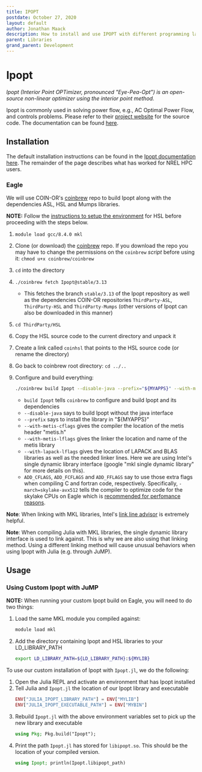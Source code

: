 ```yaml
---
title: IPOPT
postdate: October 27, 2020
layout: default
author: Jonathan Maack
description: How to install and use IPOPT with different programming languages
parent: Libraries
grand_parent: Development
---
```


# Ipopt

*Ipopt (Interior Point OPTimizer, pronounced "Eye-Pea-Opt") is an open-source non-linear optimizer using the interior point method.*

Ipopt is commonly used in solving power flow, e.g., AC Optimal Power Flow, and controls problems. Please refer to their [project website](https://github.com/coin-or/Ipopt) for the source code. The documentation can be found [here](https://coin-or.github.io/Ipopt/index.html).

## Installation

The default installation instructions can be found in the [Ipopt documentation here](https://coin-or.github.io/Ipopt/INSTALL.html). The remainder of the page describes what has worked for NREL HPC users.

### Eagle

We will use COIN-OR's [coinbrew](https://github.com/coin-or/coinbrew) repo to build Ipopt along with the dependencies ASL, HSL and Mumps libraries. 

**NOTE:** Follow the [instructions to setup the environment](hsl.md#Eagle) for HSL before proceeding with the steps below.

1. `module load gcc/8.4.0 mkl`
2. Clone (or download) the [coinbrew](https://github.com/coin-or/coinbrew) repo. If you download the repo you may have to change the permissions on the `coinbrew` *script* before using it: `chmod u+x coinbrew/coinbrew`
3. `cd` into the directory
4. `./coinbrew fetch Ipopt@stable/3.13`
    * This fetches the branch `stable/3.13` of the Ipopt repository as well as the dependencies COIN-OR repositories `ThirdParty-ASL`, `ThirdParty-HSL` and `ThirdParty-Mumps` (other versions of Ipopt can also be downloaded in this manner)
5. `cd ThirdParty/HSL`
6. Copy the HSL source code to the current directory and unpack it
7. Create a link called `coinhsl` that points to the HSL source code (or rename the directory)
8. Go back to coinbrew root directory: `cd ../..`
9. Configure and build everything:

    ```bash
    ./coinbrew build Ipopt --disable-java --prefix="${MYAPPS}" --with-metis-cflags="-I${MYINC}" --with-metis-lflags="-L${MYLIB} -lmetis" --with-lapack-lflags="-L${MKLROOT}/lib/intel64 -Wl,--no-as-needed -lmkl_rt -lpthread -lm -ldl" --with-lapack-cflags="-m64 -I${MKLROOT}/include" ADD_CFLAGS="-march=skylake-avx512" ADD_FCFLAGS="-march=skylake-avx512" ADD_FFLAGS="-march=skylake-avx512"
    ```

    * `build Ipopt` tells `coinbrew` to configure and build Ipopt and its dependencies
    * `--disable-java` says to build Ipopt without the java interface
    * `--prefix` says to install the library in "${MYAPPS}"
    * `--with-metis-cflags` gives the compiler the location of the metis header "metis.h"
    * `--with-metis-lflags` gives the linker the location and name of the metis library
    * `--with-lapack-lflags` gives the location of LAPACK and BLAS libraries as well as the needed linker lines.  Here we are using Intel's single dynamic library interface (google "mkl single dynamic library" for more details on this).
    * `ADD_CFLAGS`, `ADD_FCFLAGS` and `ADD_FFLAGS` say to use those extra flags when compiling C and fortran code, respectively. Specifically, `-march=skylake-avx512` tells the compiler to optimize code for the skylake CPUs on Eagle which is [recommended for perfomance reasons](https://www.nrel.gov/hpc/eagle-software-libraries-mkl.html).

**Note**: When linking with MKL libraries, Intel's [link line advisor](https://software.intel.com/content/www/us/en/develop/articles/intel-mkl-link-line-advisor.html) is extremely helpful.

**Note**: When compiling Julia with MKL libraries, the single dynamic library interface is used to link against.  This is why we are also using that linking method.  Using a different linking method will cause unusual behaviors when using Ipopt with Julia (e.g. through JuMP).

## Usage

### Using Custom Ipopt with JuMP

**NOTE:** When running your custom Ipopt build on Eagle, you will need to do two things:

1. Load the same MKL module you compiled against:
    ```bash
    module load mkl
    ```
2. Add the directory containing Ipopt and HSL libraries to your LD_LIBRARY_PATH
    ```bash
    export LD_LIBRARY_PATH=${LD_LIBRARY_PATH}:${MYLIB}
    ```


To use our custom installation of Ipopt with `Ipopt.jl`, we do the following:

1. Open the Julia REPL and activate an environment that has Ipopt installed
2. Tell Julia and `Ipopt.jl` the location of our Ipopt library and executable
    ```julia
    ENV["JULIA_IPOPT_LIBRARY_PATH"] = ENV["MYLIB"]
    ENV["JULIA_IPOPT_EXECUTABLE_PATH"] = ENV["MYBIN"]
    ```
3. Rebuild `Ipopt.jl` with the above environment variables set to pick up the new library and executable
    ```julia
    using Pkg; Pkg.build("Ipopt");
    ```
4. Print the path `Ipopt.jl` has stored for `libipopt.so`. This should be the location of your compiled version.
    ```julia
    using Ipopt; println(Ipopt.libipopt_path)
    ```